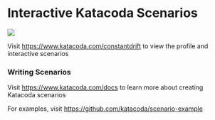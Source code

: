 # Interactive Katacoda Scenarios

[![](http://shields.katacoda.com/katacoda/constantdrift/count.svg)](https://www.katacoda.com/constantdrift "Get your profile on Katacoda.com")

Visit https://www.katacoda.com/constantdrift to view the profile and interactive scenarios

### Writing Scenarios
Visit https://www.katacoda.com/docs to learn more about creating Katacoda scenarios

For examples, visit https://github.com/katacoda/scenario-example
